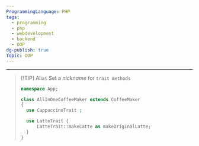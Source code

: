 ```yaml
---
ProgrammingLanguage: PHP
tags:
  - programming
  - php
  - webdevelopment
  - backend
  - OOP
dg-publish: true
Topic: OOP
---
```


---

> [!TIP] Ali`as`
> Set a _nickname_ for `trait methods`
>
> ```php
> namespace App;
>
> class AllInOneCoffeeMaker extends CoffeeMaker
> {
> 	use CappuccinoTrait ;
>
> 	use LatteTrait {
> 		LatteTrait::makeLatte as makeOriginalLatte;
> 	}
> }
> ```
